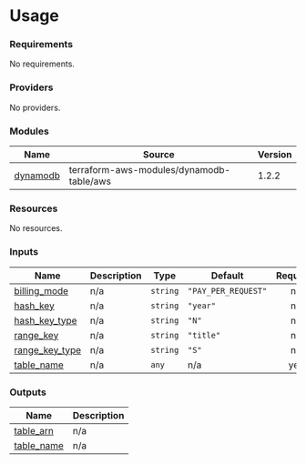 # Usage

<!--- BEGIN_TF_DOCS --->
### Requirements

No requirements.

### Providers

No providers.

### Modules

| Name | Source | Version |
|------|--------|---------|
| <a name="module_dynamodb"></a> [dynamodb](#module\_dynamodb) | terraform-aws-modules/dynamodb-table/aws | 1.2.2 |

### Resources

No resources.

### Inputs

| Name | Description | Type | Default | Required |
|------|-------------|------|---------|:--------:|
| <a name="input_billing_mode"></a> [billing\_mode](#input\_billing\_mode) | n/a | `string` | `"PAY_PER_REQUEST"` | no |
| <a name="input_hash_key"></a> [hash\_key](#input\_hash\_key) | n/a | `string` | `"year"` | no |
| <a name="input_hash_key_type"></a> [hash\_key\_type](#input\_hash\_key\_type) | n/a | `string` | `"N"` | no |
| <a name="input_range_key"></a> [range\_key](#input\_range\_key) | n/a | `string` | `"title"` | no |
| <a name="input_range_key_type"></a> [range\_key\_type](#input\_range\_key\_type) | n/a | `string` | `"S"` | no |
| <a name="input_table_name"></a> [table\_name](#input\_table\_name) | n/a | `any` | n/a | yes |

### Outputs

| Name | Description |
|------|-------------|
| <a name="output_table_arn"></a> [table\_arn](#output\_table\_arn) | n/a |
| <a name="output_table_name"></a> [table\_name](#output\_table\_name) | n/a |

<!--- END_TF_DOCS --->

